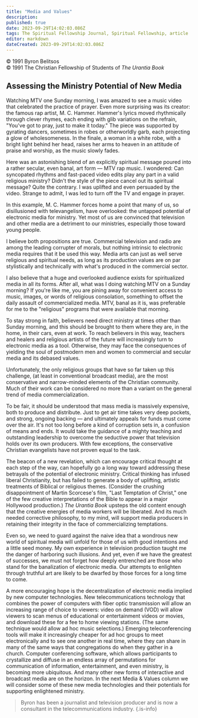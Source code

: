 ```yaml
---
title: "Media and Values"
description: 
published: true
date: 2023-09-29T14:02:03.086Z
tags: The Spiritual Fellowship Journal, Spiritual Fellowship, article
editor: markdown
dateCreated: 2023-09-29T14:02:03.086Z
---
```


<p class="v-card v-sheet theme--light gray lighten-3 px-2">© 1991 Byron Belitsos<br>© 1991 The Christian Fellowship of Students of <i>The Urantia Book</i></p>

## Assessing the Ministry Potential of New Media

Watching MTV one Sunday morning, I was amazed to see a music video that celebrated the practice of prayer. Even more surprising was its creator: the famous rap artist, M. C. Hammer. Hammer's lyrics moved rhythmically through clever rhymes, each ending with glib variations on the refrain, "You've got to pray, just to make it today." The piece was supported by gyrating dancers, sometimes in robes or otherworldly garb, each projecting a glow of wholesomeness. In the finale, a woman in a white robe, with a bright light behind her head, raises her arms to heaven in an attitude of praise and worship, as the music slowly fades.

Here was an astonishing blend of an explicitly spiritual message poured into a rather secular, even banal, art form — MTV rap music. I wondered: Can syncopated rhythms and fast-paced video edits play any part in a valid religious ministry? Didn't the style of the piece cancel out its spiritual message? Quite the contrary. I was uplifted and even persuaded by the video. Strange to admit, I was led to turn off the TV and engage in prayer.

In this example, M. C. Hammer forces home a point that many of us, so disillusioned with televangelism, have overlooked: the untapped potential of electronic media for ministry. Yet most of us are convinced that television and other media are a detriment to our ministries, especially those toward young people.

I believe both propositions are true. Commercial television and radio are among the leading corrupter of morals, but nothing intrinsic to electronic media requires that it be used this way. Media arts can just as well serve religious and spiritual needs, as long as its production values are on par stylistically and technically with what's produced in the commercial sector.

I also believe that a huge and overlooked audience exists for spiritualized media in all its forms. After all, what was I doing watching MTV on a Sunday morning? If you're like me, you are pining away for convenient access to music, images, or words of religious consolation, something to offset the daily assault of commercialized media. MTV, banal as it is, was preferable for me to the "religious" programs that were available that morning.

To stay strong in faith, believers need direct ministry at times other than Sunday morning, and this should be brought to them where they are, in the home, in their cars, even at work. To reach believers in this way, teachers and healers and religious artists of the future will increasingly turn to electronic media as a tool. Otherwise, they may face the consequences of yielding the soul of postmodern men and women to commercial and secular media and its debased values.

Unfortunately, the only religious groups that have so far taken up this challenge, (at least in conventional broadcast media), are the most conservative and narrow-minded elements of the Christian community. Much of their work can be considered no more than a variant on the general trend of media commercialization.

To be fair, it should be understood that mass media is massively expensive, both to produce and distribute. Just to get air time takes very deep pockets, and strong, ongoing backing — and ultimately appeals for funds must come over the air. It's not too long before a kind of corruption sets in, a confusion of means and ends. It would take the guidance of a mighty teaching and outstanding leadership to overcome the seductive power that television holds over its own producers. With few exceptions, the conservative Christian evangelists have not proven equal to the task.

The beacon of a new revelation, which can encourage critical thought at each step of the way, can hopefully go a long way toward addressing these betrayals of the potential of electronic ministry. Critical thinking has infused liberal Christianity, but has failed to generate a body of uplifting, artistic treatments of Biblical or religious themes. (Consider the crushing disappointment of Martin Scorcese's film, "Last Temptation of Christ," one of the few creative interpretations of the Bible to appear in a major Hollywood production.) _The Urantia Book_ upsteps the old content enough that the creative energies of media workers will be liberated. And its much needed corrective philosophy, to my mind, will support media producers in retaining their integrity in the face of commercializing temptations.

Even so, we need to guard against the naive idea that a wondrous new world of spiritual media will unfold for those of us with good intentions and a little seed money. My own experience in television production taught me the danger of harboring such illusions. And yet, even if we have the greatest of successes, we must not forget how deeply entrenched are those who stand for the banalization of electronic media. Our attempts to enlighten through truthful art are likely to be dwarfed by those forces for a long time to come.

A more encouraging hope is the decentralization of electronic media implied by new computer technologies. New telecommunications technology that combines the power of computers with fiber optic transmission will allow an increasing range of choice to viewers: video on demand (VOD) will allow viewers to scan menus of educational or entertainment videos or movies, and download these for a fee to home viewing stations. (The same technique would allow ad hoc music selections.) Emerging teleconferencing tools will make it increasingly cheaper for ad hoc groups to meet electronically and to see one another in real time, where they can share in many of the same ways that congregations do when they gather in a church. Computer conferencing software, which allows participants to crystallize and diffuse in an endless array of permutations for communication of information, entertainment, and even ministry, is becoming more ubiquitous. And many other new forms of interactive and broadcast media are on the horizon. In the next Media \& Values column we will consider some of these new media technologies and their potentials for supporting enlightened ministry.

> Byron has been a journalist and television producer and is now a consultant in the telecommunications industry.
{.is-info}